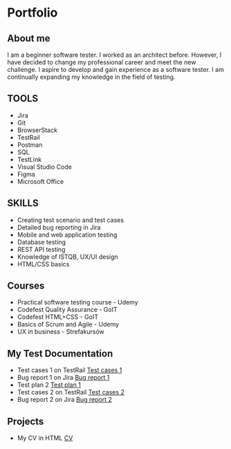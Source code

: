 # Portfolio

## About me

I am a beginner software tester. I worked as an architect before. However, I have decided to change my professional career and meet the new challenge. I aspire to develop and gain experience as a software tester. I am continually expanding my knowledge in the field of testing.

## TOOLS

* Jira
* Git
* BrowserStack
* TestRail            
* Postman
* SQL
* TestLink
* Visual Studio Code
* Figma
* Microsoft Office

## SKILLS

* Creating test scenario and test cases
* Detailed bug reporting in Jira
* Mobile and web application testing
* Database testing
* REST API testing
* Knowledge of ISTQB, UX/UI design
* HTML/CSS basics

## Courses 

* Practical software testing course - Udemy
* Codefest Quality Assurance - GoIT
* Codefest HTML+CSS - GoIT
* Basics of Scrum and Agile - Udemy
* UX in  business - Strefakursów

## My Test Documentation
* Test cases 1 on TestRail [Test cases 1](https://drive.google.com/file/d/1UJ3CYiictDYYXqUHq0aKcyGH0AXOtHFC/view?usp=sharing)
* Bug report 1 on Jira [Bug report 1](https://drive.google.com/file/d/1KutmjCM6jMKmy3dGrwnRaKIO3q0bBuxe/view?usp=sharing)
* Test plan 2 [Test plan 1](https://drive.google.com/file/)
* Test cases 2 on TestRail [Test cases 2](https://drive.google.com/file/)
* Bug report 2 on Jira [Bug report 2](https://drive.google.com/file/)
  
## Projects

* My CV in HTML [CV](https://martawojcik.netlify.app)
